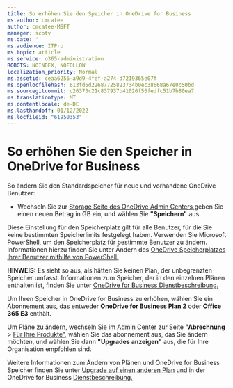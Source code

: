```yaml
---
title: So erhöhen Sie den Speicher in OneDrive for Business
ms.author: cmcatee
author: cmcatee-MSFT
manager: scotv
ms.date: ''
ms.audience: ITPro
ms.topic: article
ms.service: o365-administration
ROBOTS: NOINDEX, NOFOLLOW
localization_priority: Normal
ms.assetid: ceaa6256-a9d9-4fef-a274-d7219365e07f
ms.openlocfilehash: 613fd6d22687725823734b0ec38668a67e0c50bd
ms.sourcegitcommit: c26373c21c837937b41026f56fedfc51b7b80ea7
ms.translationtype: MT
ms.contentlocale: de-DE
ms.lasthandoff: 01/12/2022
ms.locfileid: "61950353"
---
```

# <a name="how-to-increase-storage-in-onedrive-for-business"></a>So erhöhen Sie den Speicher in OneDrive for Business

So ändern Sie den Standardspeicher für neue und vorhandene OneDrive Benutzer:
  
- Wechseln Sie zur [Storage Seite des OneDrive Admin Centers,](https://admin.onedrive.com/?v=StorageSettings)geben Sie einen neuen Betrag in GB ein, und wählen Sie **"Speichern"** aus.

Diese Einstellung für den Speicherplatz gilt für alle Benutzer, für die Sie keine bestimmten Speicherlimits festgelegt haben. Verwenden Sie Microsoft PowerShell, um den Speicherplatz für bestimmte Benutzer zu ändern. Informationen hierzu finden Sie unter Ändern des [OneDrive Speicherplatzes Ihrer Benutzer mithilfe von PowerShell.](https://docs.microsoft.com/onedrive/change-user-storage)

**HINWEIS:** Es sieht so aus, als hätten Sie keinen Plan, der unbegrenzten Speicher umfasst. Informationen zum Speicher, der in den einzelnen Plänen enthalten ist, finden Sie unter [OneDrive for Business Dienstbeschreibung.](https://docs.microsoft.com/office365/servicedescriptions/onedrive-for-business-service-description)
  
Um Ihren Speicher in OneDrive for Business zu erhöhen, wählen Sie ein Abonnement aus, das entweder **OneDrive for Business Plan 2** oder **Office 365 E3** enthält.
  
Um Pläne zu ändern, wechseln Sie im Admin Center zur Seite **"Abrechnung** \> [Für Ihre Produkte",](https://go.microsoft.com/fwlink/p/?linkid=842054) wählen Sie das abonnement aus, das Sie ändern möchten, und wählen Sie dann **"Upgrades anzeigen"** aus, die für Ihre Organisation empfohlen sind.
  
Weitere Informationen zum Ändern von Plänen und OneDrive for Business Speicher finden Sie unter [Upgrade auf einen anderen Plan](https://docs.microsoft.com/microsoft-365/commerce/subscriptions/upgrade-to-different-plan) und in der OneDrive for Business [Dienstbeschreibung.](https://docs.microsoft.com/office365/servicedescriptions/onedrive-for-business-service-description)